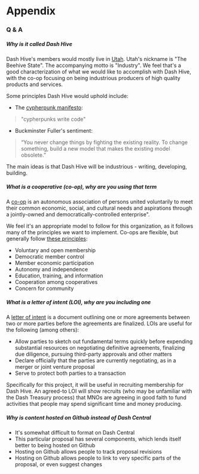 # Appendix

### Q & A

##### Why is it called Dash Hive

Dash Hive's members would mostly live in [Utah](https://en.wikipedia.org/wiki/Utah).  Utah's nickname is "The Beehive State".  The accompanying motto is "Industry".  We feel that's a good characterization of what we would like to accomplish with Dash Hive, with the co-op focusing on being industrious producers of high quality products and services.

Some principles Dash Hive would uphold include: 
* The [cypherpunk manifesto](https://en.wikipedia.org/wiki/Cypherpunk#Main_principles): 
> "cypherpunks write code"
* Buckminster Fuller's sentiment:
> “You never change things by fighting the existing reality.
To change something, build a new model that makes the existing model obsolete.” 

The main ideas is that Dash Hive will be industrious - writing, developing, building.

##### What is a cooperative (co-op), why are you using that term

A [co-op](https://en.wikipedia.org/wiki/Cooperative) is an autonomous association of persons united voluntarily to meet their common economic, social, and cultural needs and aspirations through a jointly-owned and democratically-controlled enterprise".

We feel it's an appropriate model to follow for this organization, as it follows many of the principles we want to implement.  Co-ops are flexible, but generally follow [these principles](https://en.wikipedia.org/wiki/Rochdale_Principles):

* Voluntary and open membership
* Democratic member control
* Member economic participation
* Autonomy and independence
* Education, training, and information
* Cooperation among cooperatives
* Concern for community

##### What is a letter of intent (LOI), why are you including one

A [letter of intent](https://en.wikipedia.org/wiki/Letter_of_intent) is a document outlining one or more agreements between two or more parties before the agreements are finalized.  LOIs are useful for the following (among others):

* Allow parties to sketch out fundamental terms quickly before expending substantial resources on negotiating definitive agreements, finalizing due diligence, pursuing third-party approvals and other matters
* Declare officially that the parties are currently negotiating, as in a merger or joint venture proposal
* Serve to protect both parties to a transaction

Specifically for this project, it will be useful in recruiting membership for Dash Hive.  An agreed-to LOI will show recruits (who may be unfamiliar with the Dash Treasury process) that MNOs are agreeing in good faith to fund activities that people may spend significant time and money producing.

##### Why is content hosted on Github instead of Dash Central

* It's somewhat difficult to format on Dash Central
* This particular proposal has several components, which lends itself better to being hosted on Github
* Hosting on Github allows people to track proposal revisions
* Hosting on Github allows people to link to very specific parts of the proposal, or even suggest changes
